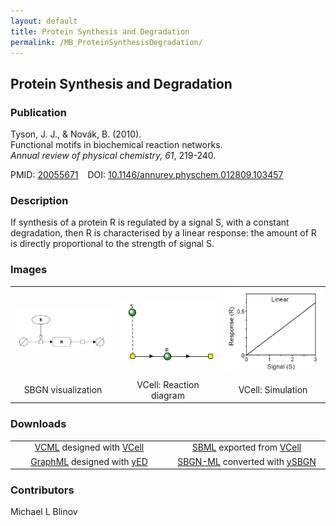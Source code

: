 ```yaml
---
layout: default
title: Protein Synthesis and Degradation
permalink: /MB_ProteinSynthesisDegradation/
---
```


## Protein Synthesis and Degradation
### Publication

Tyson, J. J., & Novák, B. (2010). 
<br>Functional motifs in biochemical reaction networks. 
<br><i>Annual review of physical chemistry, 61</i>, 219-240.

PMID:  [20055671](https://www.ncbi.nlm.nih.gov/pubmed/20055671) &ensp; DOI: [10.1146/annurev.physchem.012809.103457](https://doi.org/10.1146/annurev.physchem.012809.103457)

### Description

If synthesis of a protein R is regulated by a signal S, with a constant degradation, then R is characterised by a 
linear response: the amount of R is directly proportional to the strength of signal S. 

### Images

 <table> 
 <td align="center" width="33%"> <a href="http://modelbricks.org/images/modelbricks/LinearSBGN.PNG"><img src="/images/modelbricks/LinearSBGN.PNG" /></a></td>
 <td align="center" width="33%"><a href="https://modelbricks.github.io/images/modelbricks/LinearResponseVCell.PNG"><img src="/images/modelbricks/LinearResponseVCell.PNG" /></a></td>
 <td align="center" width="33%"><a href="http://modelbricks.org/images/modelbricks/LinearResponse.PNG"><img src="/images/modelbricks/LinearResponse.PNG" /></a></td>
 <tr>
   <td align="center"> SBGN visualization</td>
  <td align="center"> VCell: Reaction diagram</td>
  <td align="center"> VCell: Simulation</td>
 </tr>
 </table>
 
### Downloads

 <table> 
 <td align="center" width="33%"><a href="/modelbricks/Tyson_2003_1a.vcml">VCML</a> designed with <a href="http://vcell.org"> VCell</a>  </td> 
 <td align="center" width="33%"><a href="/modelbricks/Tyson_2003_1a.xml">SBML</a> exported from <a href="http://vcell.org"> VCell</a>  </td>
 <tr>
    <td align="center" width="33%"><a href="/modelbricks/LinearResponse.graphml">GraphML</a> designed with <a href="https://www.yworks.com/yed">yED</a></td>
    <td align="center" width="33%"><a href="/modelbricks/LinearResponse.sbgn">SBGN-ML</a> converted with <a href="https://github.com/sbgn/ySBGN">ySBGN</a></td>
 </tr>
 </table>

### Contributors

Michael L Blinov



